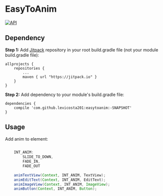 # EasyToAnim


[![API](https://img.shields.io/badge/API-14%2B-brightgreen.svg?style=flat)](https://android-arsenal.com/api?level=14)

## Dependency

**Step 1:** Add [Jitpack](https://jitpack.io) repository in your root build.gradle file (not your module build.gradle file):

```
allprojects {
    repositories {
        ...
        maven { url "https://jitpack.io" }
    }
}
```


**Step 2:** Add dependency to your module's build.gradle file:

```
dependencies {
    compile 'com.github.levicosta201:easytoanim:-SNAPSHOT'
}
```

## Usage

Add anim to element:

```java
    
	INT_ANIM:
		SLIDE_TO_DOWN,
		FADE_IN,
		FADE_OUT
		
	animTextView(Context, INT_ANIM, TextView);
	animEditText(Context, INT_ANIM, EditText);
	animImageView(Context, INT_ANIM, ImageView);
	animButton(Context, INT_ANIM, Button);
	
```
